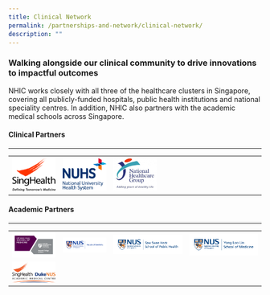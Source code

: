 ```yaml
---
title: Clinical Network
permalink: /partnerships-and-network/clinical-network/
description: ""
---
```

### Walking alongside our clinical community to drive innovations to impactful outcomes

NHIC works closely with all three of the healthcare clusters in Singapore, covering all publicly-funded hospitals, public health institutions and national speciality centres. In addition, NHIC also partners with the academic medical schools across Singapore. 


#### Clinical Partners

---

<table>
	<tbody>
		<tr>
			<td width="20%">
				<a href="https://corp.nhg.com.sg/Pages/default.aspx">
					<img src="/images/sglogo.jpg">
				</a>
			</td>
			<td width="20%">
				<a href="https://www.nuhs.edu.sg/Pages/Home.aspx">
					<img src="/images/nuhslogo.png">
				</a>
			</td>
			<td width="20%">
				<a href="https://www.singhealth.com.sg/">
					<img src="/images/nhglogo.PNG">
				</a>
			</td>
			<td width="20%">
			</td>
			<td width="20%">
			</td>
		</tr>
	</tbody>
</table>

#### Academic Partners

---

<table>
	<tbody>
		<tr>
			<td width="20%">
				<a href="https://www.ntu.edu.sg/medicine">
					<img src="/images/lkclogo.jpg">
				</a>
			</td>
			<td width="20%">
				<a href="http://www.dentistry.nus.edu.sg/">
					<img src="/images/nusfod.jpg">
				</a>
			</td>
			<td width="30%">
				<a href="https://sph.nus.edu.sg/">
					<img src="/images/nussshsph.jpg">
				</a>
			</td>
			<td width="30%">
				<a href="https://medicine.nus.edu.sg/">
					<img src="/images/nusmedicine.jpg">
				</a>
			</td>
		</tr>
		<tr>
			<td width="20%">
				<a href="https://www.academic-medicine.edu.sg/ampartnership">
					<img src="/images/shdnus.jpg">
				</a>
		</td></tr>
	</tbody>
</table>